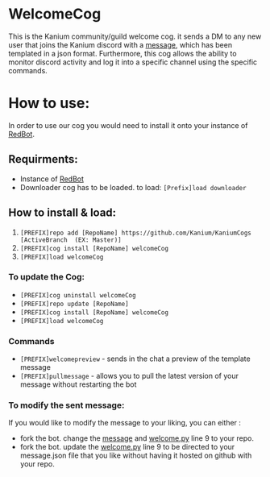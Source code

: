 # WelcomeCog
This is the Kanium community/guild welcome cog. it sends a DM to any new user that joins the Kanium discord with a [message](./data/embedded_message.json), which has been templated in a json format. 
Furthermore, this cog allows the ability to monitor discord activity and log it into a specific channel using the specific commands.

# How to use:
In order to use our cog you would need to install it onto your instance of [RedBot](https://github.com/Cog-Creators/Red-DiscordBot).


## Requirments:
- Instance of [RedBot](https://github.com/Cog-Creators/Red-DiscordBot)
- Downloader cog has to be loaded. to load:
    `[Prefix]load downloader`

## How to install & load:
1. `[PREFIX]repo add [RepoName] https://github.com/Kanium/KaniumCogs [ActiveBranch  (EX: Master)] `
2. `[PREFIX]cog install [RepoName] welcomeCog`
3. `[PREFIX]load welcomeCog`

### To update the Cog:
- `[PREFIX]cog uninstall welcomeCog`
- `[PREFIX]repo update [RepoName]`
- `[PREFIX]cog install [RepoName] welcomeCog`
- `[PREFIX]load welcomeCog`

### Commands
- `[PREFIX]welcomepreview` - sends in the chat a preview of the template message
- `[PREFIX]pullmessage` - allows you to pull the latest version of your message without restarting the bot

### To modify the sent message:
If you would like to modify the message to your liking, you can either :
- fork the bot. change the [message](./data/embedded_message.json) and [welcome.py](./welcome.py) line 9 to your repo.
- fork the bot. update the [welcome.py](./welcome.py) line 9 to be directed to your message.json file that you like without having it hosted on github with your repo.
